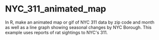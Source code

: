 # NYC_311_animated_map
In R, make an animated map or gif of NYC 311 data by zip code and month as well as a line graph showing seasonal changes by NYC Borough. This example uses reports of rat sightings to NYC's 311. 
